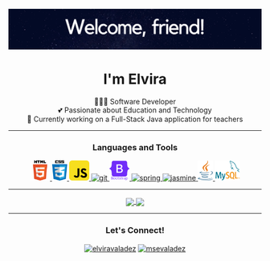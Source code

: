 <p align="center">
  <img src="welcome-banner.png" alt="Welcome, friend!" />
</p>

<h1 align="center">I'm Elvira</h1>

<p align="center">
  👩🏻‍💻 Software Developer<br>
  💕 Passionate about Education and Technology<br>
  🔭 Currently working on a Full-Stack Java application for teachers
</p>

---

<h3 align="center">Languages and Tools</h3>
<p align="center"> 
  <a href="https://developer.mozilla.org/en-US/docs/Web/HTML" target="_blank"> <img src="img/html-logo.png" alt="html5" width="40" height="40"/> </a> 
  <a href="https://developer.mozilla.org/en-US/docs/Web/CSS" target="_blank"> <img src="img/css-logo.png" alt="css3" width="30" height="40"/> </a> 
  <a href="https://developer.mozilla.org/en-US/docs/Web/JavaScript" target="_blank"> <img src="img/javascript-logo.png" alt="javascript" width="40" height="40"/> </a> 
  <a href="https://git-scm.com/" target="_blank"> <img src="https://www.vectorlogo.zone/logos/git-scm/git-scm-icon.svg" alt="git" width="40" height="40"/> </a> 
  <a href="https://getbootstrap.com" target="_blank"> <img src="https://raw.githubusercontent.com/devicons/devicon/master/icons/bootstrap/bootstrap-plain-wordmark.svg" alt="bootstrap" width="40" height="40"/> </a>
  <a href="https://spring.io/" target="_blank"> <img src="https://www.vectorlogo.zone/logos/springio/springio-icon.svg" alt="spring" width="40" height="40"/> </a> 
  <a href="https://jasmine.github.io/" target="_blank"> <img src="https://www.vectorlogo.zone/logos/jasmine/jasmine-icon.svg" alt="jasmine" width="40" height="40"/> </a> 
  <a href="https://www.java.com" target="_blank"> <img src="img/java-logo.png" alt="java" width="30" height="40"/> </a>
  <a href="https://www.mysql.com/" target="_blank"> <img src="img/mysql-logo.png" alt="mysql" width="50" height="40"/> </a>
</p>

---

<p align="center">
  <a href="https://github.com/anuraghazra/github-readme-stats" title="Go to Source">
    <img width=330px align="center" src="https://github-readme-stats.vercel.app/api/top-langs/?username=elviravaladez&layout=compact&theme=nightowl">
  </a>
  <a href="https://github.com/anuraghazra/github-readme-stats" title="Go to Source">
    <img width=330px align="center" src="https://github-readme-stats.elviravaladez.vercel.app/api?username=elviravaladez&show_icons=true&theme=nightowl">
  </a>
</p>

---

<h3 align="center">Let's Connect! </h3>
<p align="center">
  <a href="https://linkedin.com/in/elviravaladez" title="elviravaladez" target="blank"><img align="center" src="https://cdn.jsdelivr.net/npm/simple-icons@3.0.1/icons/linkedin.svg" alt="elviravaladez" height="30" width="40" /></a>
  <a href="https://twitter.com/msevaladez" title="@msevaladez" target="blank"><img align="center" src="https://cdn.jsdelivr.net/npm/simple-icons@3.0.1/icons/twitter.svg" alt="msevaladez" height="30" width="40" /></a>
</p>
